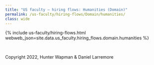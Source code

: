 ```yaml
---
title: "US faculty — hiring flows: Humanities (Domain)"
permalink: /us-faculty/hiring-flows/Domain/humanities/
class: wide
---
```


{% include us-faculty/hiring-flows.html webweb_json=site.data.us_faculty.hiring_flows.domain.humanities %}

<br>

Copyright 2022, Hunter Wapman & Daniel Larremore